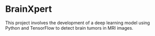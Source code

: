 # BrainXpert
This project involves the development of a deep learning model using Python and TensorFlow to detect brain tumors in MRI images.
